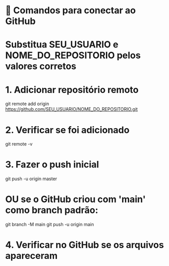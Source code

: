 # 🚀 Comandos para conectar ao GitHub

# Substitua SEU_USUARIO e NOME_DO_REPOSITORIO pelos valores corretos

# 1. Adicionar repositório remoto
git remote add origin https://github.com/SEU_USUARIO/NOME_DO_REPOSITORIO.git

# 2. Verificar se foi adicionado
git remote -v

# 3. Fazer o push inicial
git push -u origin master

# OU se o GitHub criou com 'main' como branch padrão:
git branch -M main
git push -u origin main

# 4. Verificar no GitHub se os arquivos apareceram